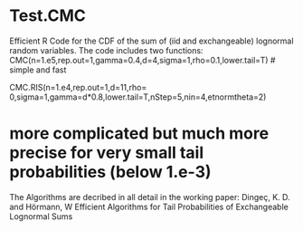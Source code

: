 # Test.CMC
Efficient R Code for the CDF of the sum of (iid and exchangeable) lognormal random variables.
The code includes two functions:
CMC(n=1.e5,rep.out=1,gamma=0.4,d=4,sigma=1,rho=0.1,lower.tail=T) # simple and fast

CMC.RIS(n=1.e4,rep.out=1,d=11,rho= 0,sigma=1,gamma=d*0.8,lower.tail=T,nStep=5,nin=4,etnormtheta=2)
# more complicated but much more precise for very small tail probabilities (below 1.e-3)

The Algorithms are decribed in all detail in the working paper:
Dingeç, K. D. and Hörmann, W
Efficient Algorithms for Tail Probabilities of Exchangeable Lognormal Sums
